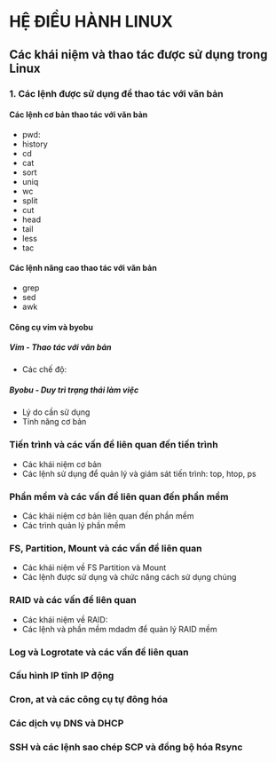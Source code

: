  # HỆ ĐIỀU HÀNH LINUX 
## Các khái niệm và thao tác được sử dụng trong Linux
### 1. Các lệnh được sử dụng để thao tác với văn bản
#### Các lệnh cơ bản thao tác với văn bản
- pwd:
- history
- cd
- cat
- sort
- uniq
- wc
- split
- cut
- head
- tail
- less
- tac 
#### Các lệnh nâng cao thao tác với văn bản
- grep
- sed
- awk
#### Công cụ vim và byobu
##### Vim - Thao tác với văn bản
- Các chế độ:
##### Byobu - Duy trì trạng thái làm việc
- Lý do cần sử dụng
- Tính năng cơ bản 
### Tiến trình và các vấn đề liên quan đến tiến trình
- Các khái niệm cơ bản
- Các lệnh sử dụng để quản lý và giám sát tiến trình: top, htop, ps
### Phần mềm và các vấn đề liên quan đến phần mềm
- Các khái niệm cơ bản liên quan đến phần mềm
- Các trình quản lý phần mềm 
### FS, Partition, Mount và các vấn đề liên quan
- Các khái niệm về FS Partition và Mount
- Các lệnh được sử dụng và chức năng cách sử dụng chúng
### RAID và các vấn đề liên quan
- Các khái niệm về RAID:
- Các lệnh và phần mềm mdadm để quản lý RAID mềm
### Log và Logrotate và các vấn đề liên quan
### Cấu hình IP tĩnh IP động 
### Cron, at và các công cụ tự đông hóa
### Các dịch vụ DNS và DHCP
### SSH và các lệnh sao chép SCP và đồng bộ hóa Rsync
